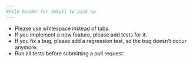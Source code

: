```yaml
---
#File header for Jekyll to pick up 
---
```

- Please use whitespace instead of tabs.
- If you implement a new feature, please add tests for it.
- If you fix a bug, please add a regression test, so the bug doesn't occur anymore.
- Run all tests before submitting a pull request.  